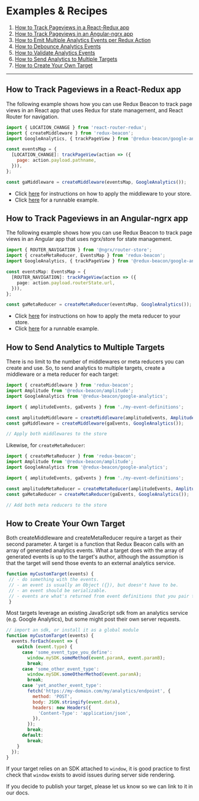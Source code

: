 # Examples & Recipes

1. [How to Track Pageviews in a React-Redux app](#how-to-track-pageviews-in-a-react-redux-app)
2. [How to Track Pageviews in an Angular-ngrx app](#how-to-track-pageviews-in-an-angular-ngrx-app)
4. [How to Emit Multiple Analytics Events per Redux Action](../utils/combine-events.md)
5. [How to Debounce Analytics Events](../utils/debounce-event.md)
6. [How to Validate Analytics Events](../utils/ensure.md)
7. [How to Send Analytics to Multiple Targets](#how-to-send-analytics-to-multiple-targets.md)
8. [How to Create Your Own Target](#how-to-create-your-own-target.md)

----

## How to Track Pageviews in a React-Redux app

The following example shows how you can use Redux Beacon to track page views in
an React app that uses Redux for state management, and React Router for
navigation.

```js
import { LOCATION_CHANGE } from 'react-router-redux';
import { createMiddleware } from 'redux-beacon';
import GoogleAnalytics, { trackPageView } from '@redux-beacon/google-analytics';

const eventsMap = {
  [LOCATION_CHANGE]: trackPageView(action => ({
    page: action.payload.pathname,
  })),
};

const gaMiddleware = createMiddleware(eventsMap, GoogleAnalytics());
```
 - Click [here](https://redux.js.org/docs/api/applyMiddleware.html) for instructions on how to apply the middleware to your store.
 - Click [here](https://codesandbox.io/s/4xkkp8n419) for a runnable example.


## How to Track Pageviews in an Angular-ngrx app

The following example shows how you can use Redux Beacon to track page views in
an Angular app that uses ngrx/store for state management.

```typescript
import { ROUTER_NAVIGATION } from '@ngrx/router-store';
import { createMetaReducer, EventsMap } from 'redux-beacon';
import GoogleAnalytics, { trackPageView } from '@redux-beacon/google-analytics';

const eventsMap: EventsMap = {
  [ROUTER_NAVIGATION]: trackPageView(action => ({
    page: action.payload.routerState.url,
  })),
};

const gaMetaReducer = createMetaReducer(eventsMap, GoogleAnalytics());
```
 - Click [here](https://github.com/ngrx/platform/blob/master/docs/store/api.md#meta-reducers) for instructions on how to apply the meta reducer to your store.
 - Click [here](https://github.com/rangle/redux-beacon/tree/master/examples/ngrx-store) for a runnable example.

## How to Send Analytics to Multiple Targets

There is no limit to the number of middlewares or meta reducers you can create
and use. So, to send analytics to multiple targets, create a middleware or a
meta reducer for each target:

```js
import { createMiddleware } from 'redux-beacon';
import Amplitude from '@redux-beacon/amplitude';
import GoogleAnalytics from '@redux-beacon/google-analytics';

import { amplitudeEvents, gaEvents } from './my-event-definitions';

const amplitudeMiddleware = createMiddleware(amplitudeEvents, Amplitude());
const gaMiddleware = createMiddleware(gaEvents, GoogleAnalytics());

// Apply both middlewares to the store
```

Likewise, for `createMetaReducer`:

```js
import { createMetaReducer } from 'redux-beacon';
import Amplitude from '@redux-beacon/amplitude';
import GoogleAnalytics from '@redux-beacon/google-analytics';

import { amplitudeEvents, gaEvents } from './my-event-definitions';

const amplitudeMetaReducer = createMetaReducer(amplitudeEvents, Amplitude());
const gaMetaReducer = createMetaReducer(gaEvents, GoogleAnalytics());

// Add both meta reducers to the store
```

## How to Create Your Own Target

Both createMiddleware and createMetaReducer require a target as their second
parameter. A target is a function that Redux Beacon calls with an array of
generated analytics events. What a target does with the array of generated
events is up to the target's author, although the assumption is that the target
will send those events to an external analytics service.

```js
function myCustomTarget(events) {
 // - do something with the events.
 // - an event is usually an Object ({}), but doesn't have to be.
 // - an event should be serializable.
 // - events are what's returned from event definitions that you pair to action types.
 }
```

Most targets leverage an existing JavaScript sdk from an analytics service
(e.g. Google Analytics), but some might post their own server requests.

```js
// import an sdk, or install it as a global module
function myCustomTarget(events) {
  events.forEach(event => {
    switch (event.type) {
      case 'some_event_type_you_define':
        window.mySDK.someMethod(event.paramA, event.paramB);
        break;
      case 'some_other_event_type':
        window.mySDK.someOtherMethod(event.paramA);
        break;
      case 'yet_another_event_type':
        fetch('https://my-domain.com/my/analytics/endpoint', {
          method: 'POST',
          body: JSON.stringify(event.data),
          headers: new Headers({
            'Content-Type': 'application/json',
          }),
        });
        break;
      default:
        break;
    }
  });
}
```

If your target relies on an SDK attached to `window`, it is good practice to
first check that `window` exists to avoid issues during server side rendering.

If you decide to publish your target, please let us know so we can link to it in
our docs.
